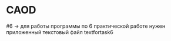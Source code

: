 # CAOD
#6 -> для работы программы по 6 практической работе нужен приложенный текстовый файл textfortask6
